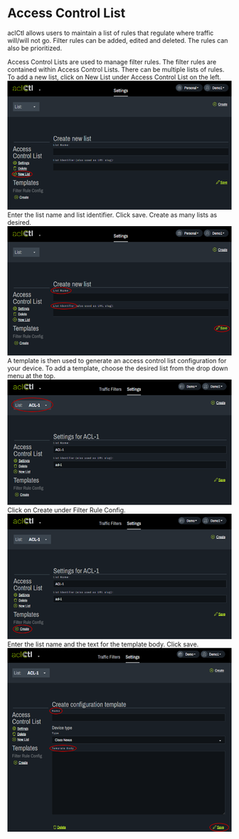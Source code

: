 # Access Control List
aclCtl allows users to maintain a list of rules that regulate where traffic will/will not go. Filter rules can be added, edited and deleted. The rules can also be prioritized.

Access Control Lists are used to manage filter rules. The filter rules are contained within Access Control Lists. There can be multiple lists of rules. To add a new list, click on New List under Access Control List on the left.
   ![](img/acladdlist.png)
Enter the list name and list identifier. Click save. Create as many lists as desired.
   ![](img/acladdlist2.png)
A template is then used to generate an access control list configuration for your device. To add a template, choose the desired list from the drop down menu at the top.
   ![](img/aclchooselist.png)
Click on Create under Filter Rule Config.
   ![](img/aclcreate.png)
Enter the list name and the text for the template body. Click save.
   ![](img/aclcreate2.png)
